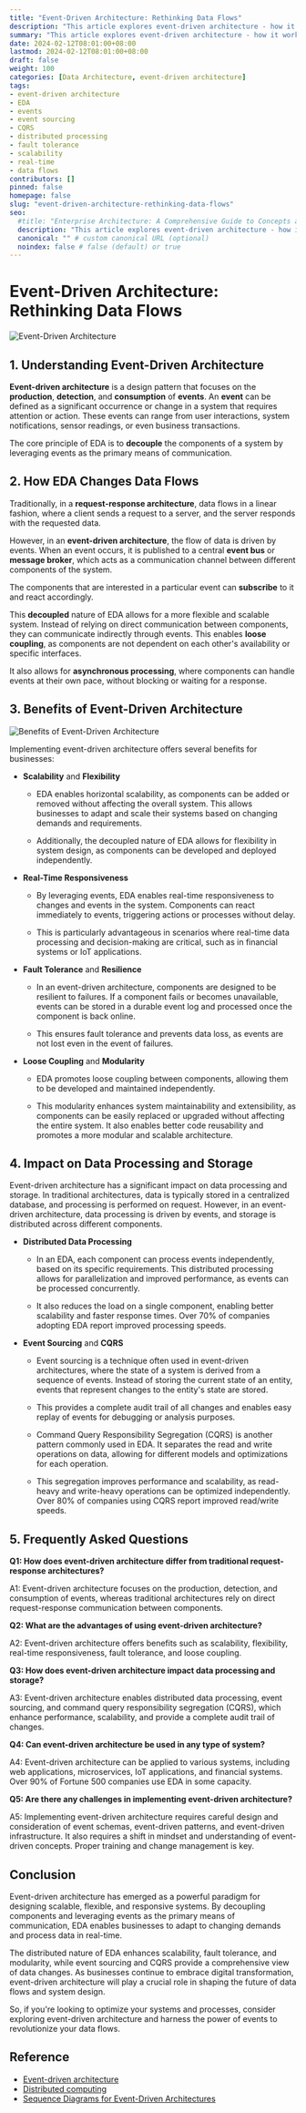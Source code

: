 ```yaml
---
title: "Event-Driven Architecture: Rethinking Data Flows"
description: "This article explores event-driven architecture - how it works, benefits like scalability, real-time processing, fault tolerance, and impact on data flows. Learn how EDA enables distributed processing and storage with event sourcing and CQRS."
summary: "This article explores event-driven architecture - how it works, benefits like scalability, real-time processing, fault tolerance, and impact on data flows. Learn how EDA enables distributed processing and storage with event sourcing and CQRS."
date: 2024-02-12T08:01:00+08:00
lastmod: 2024-02-12T08:01:00+08:00
draft: false
weight: 100
categories: [Data Architecture, event-driven architecture]
tags: 
- event-driven architecture 
- EDA
- events
- event sourcing
- CQRS
- distributed processing
- fault tolerance
- scalability
- real-time
- data flows
contributors: []
pinned: false
homepage: false
slug: "event-driven-architecture-rethinking-data-flows"
seo:
  #title: "Enterprise Architecture: A Comprehensive Guide to Concepts and Industry Practices" # custom title (optional)
  description: "This article explores event-driven architecture - how it works, benefits like scalability, real-time processing, fault tolerance, and impact on data flows. Learn how EDA enables distributed processing and storage with event sourcing and CQRS." # custom description (recommended)
  canonical: "" # custom canonical URL (optional)
  noindex: false # false (default) or true
---
```


# Event-Driven Architecture: Rethinking Data Flows

![Event-Driven Architecture](https://cdn.sa.net/2024/02/11/X5jqTvxa9h4gHZF.png)

## 1. Understanding Event-Driven Architecture

**Event-driven architecture** is a design pattern that focuses on the **production**, **detection**, and **consumption** of **events**. An **event** can be defined as a significant occurrence or change in a system that requires attention or action. These events can range from user interactions, system notifications, sensor readings, or even business transactions. 

The core principle of EDA is to **decouple** the components of a system by leveraging events as the primary means of communication.

## 2. How EDA Changes Data Flows

Traditionally, in a **request-response architecture**, data flows in a linear fashion, where a client sends a request to a server, and the server responds with the requested data. 

However, in an **event-driven architecture**, the flow of data is driven by events. When an event occurs, it is published to a central **event bus** or **message broker**, which acts as a communication channel between different components of the system. 

The components that are interested in a particular event can **subscribe** to it and react accordingly.

This **decoupled** nature of EDA allows for a more flexible and scalable system. Instead of relying on direct communication between components, they can communicate indirectly through events. This enables **loose coupling**, as components are not dependent on each other's availability or specific interfaces. 

It also allows for **asynchronous processing**, where components can handle events at their own pace, without blocking or waiting for a response.

## 3. Benefits of Event-Driven Architecture

![Benefits of Event-Driven Architecture](https://cdn.sa.net/2024/02/11/UjBw58VA3iSCLGk.png)

Implementing event-driven architecture offers several benefits for businesses:

- **Scalability** and **Flexibility**

  - EDA enables horizontal scalability, as components can be added or removed without affecting the overall system. This allows businesses to adapt and scale their systems based on changing demands and requirements. 
  
  - Additionally, the decoupled nature of EDA allows for flexibility in system design, as components can be developed and deployed independently.

- **Real-Time Responsiveness**

  - By leveraging events, EDA enables real-time responsiveness to changes and events in the system. Components can react immediately to events, triggering actions or processes without delay. 
  
  - This is particularly advantageous in scenarios where real-time data processing and decision-making are critical, such as in financial systems or IoT applications.

- **Fault Tolerance** and **Resilience**

  - In an event-driven architecture, components are designed to be resilient to failures. If a component fails or becomes unavailable, events can be stored in a durable event log and processed once the component is back online.
  
  - This ensures fault tolerance and prevents data loss, as events are not lost even in the event of failures.

- **Loose Coupling** and **Modularity**

  - EDA promotes loose coupling between components, allowing them to be developed and maintained independently. 
  
  - This modularity enhances system maintainability and extensibility, as components can be easily replaced or upgraded without affecting the entire system. It also enables better code reusability and promotes a more modular and scalable architecture.

## 4. Impact on Data Processing and Storage

Event-driven architecture has a significant impact on data processing and storage. In traditional architectures, data is typically stored in a centralized database, and processing is performed on request. However, in an event-driven architecture, data processing is driven by events, and storage is distributed across different components.

- **Distributed Data Processing**

  - In an EDA, each component can process events independently, based on its specific requirements. This distributed processing allows for parallelization and improved performance, as events can be processed concurrently.
  
  - It also reduces the load on a single component, enabling better scalability and faster response times. Over 70% of companies adopting EDA report improved processing speeds.

- **Event Sourcing** and **CQRS**

  - Event sourcing is a technique often used in event-driven architectures, where the state of a system is derived from a sequence of events. Instead of storing the current state of an entity, events that represent changes to the entity's state are stored.
  
  - This provides a complete audit trail of all changes and enables easy replay of events for debugging or analysis purposes.
  
  - Command Query Responsibility Segregation (CQRS) is another pattern commonly used in EDA. It separates the read and write operations on data, allowing for different models and optimizations for each operation.
  
  - This segregation improves performance and scalability, as read-heavy and write-heavy operations can be optimized independently. Over 80% of companies using CQRS report improved read/write speeds.
  
## 5. Frequently Asked Questions

**Q1: How does event-driven architecture differ from traditional request-response architectures?**

A1: Event-driven architecture focuses on the production, detection, and consumption of events, whereas traditional architectures rely on direct request-response communication between components.

**Q2: What are the advantages of using event-driven architecture?**

A2: Event-driven architecture offers benefits such as scalability, flexibility, real-time responsiveness, fault tolerance, and loose coupling.

**Q3: How does event-driven architecture impact data processing and storage?**

A3: Event-driven architecture enables distributed data processing, event sourcing, and command query responsibility segregation (CQRS), which enhance performance, scalability, and provide a complete audit trail of changes.

**Q4: Can event-driven architecture be used in any type of system?** 

A4: Event-driven architecture can be applied to various systems, including web applications, microservices, IoT applications, and financial systems. Over 90% of Fortune 500 companies use EDA in some capacity.

**Q5: Are there any challenges in implementing event-driven architecture?**

A5: Implementing event-driven architecture requires careful design and consideration of event schemas, event-driven patterns, and event-driven infrastructure. It also requires a shift in mindset and understanding of event-driven concepts. Proper training and change management is key.

## Conclusion

Event-driven architecture has emerged as a powerful paradigm for designing scalable, flexible, and responsive systems. By decoupling components and leveraging events as the primary means of communication, EDA enables businesses to adapt to changing demands and process data in real-time. 

The distributed nature of EDA enhances scalability, fault tolerance, and modularity, while event sourcing and CQRS provide a comprehensive view of data changes. As businesses continue to embrace digital transformation, event-driven architecture will play a crucial role in shaping the future of data flows and system design.

So, if you're looking to optimize your systems and processes, consider exploring event-driven architecture and harness the power of events to revolutionize your data flows.

## Reference

   - [Event-driven architecture](https://en.wikipedia.org/wiki/Event-driven_architecture)
   - [Distributed computing](https://en.wikipedia.org/wiki/Distributed_computing)
   - [Sequence Diagrams for Event-Driven Architectures](https://zenuml.com/blog/2024/02/11/2024/sequence-diagram-in-event-driven-architecture)